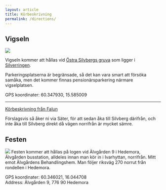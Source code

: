 ```yaml
---
layout: article
title: Körbeskrivning
permalink: /directions/
---
```

## Vigseln
<img src="https://maps.googleapis.com/maps/api/staticmap?center=60.349263,15.587306&zoom=14&size=400x400&maptype=hybrid&markers=color:red|60.347930,15.585009" />

Vigseln kommer att hållas vid [Östra Silvbergs gruva](http://sv.wikipedia.org/wiki/%C3%96ster_Silvbergs_gruva) som ligger i [Silverringen](http://www.sater.se/turismochfritid/sevardheter/silverringen.4.538f958410b38b4c073800019466.html).  

Parkeringsplatserna är begränsade, så det kan vara smart att försöka samåka, men det kommer finnas pensionärsparkering närmare vigselplatsen.

GPS koordinater: 60.347930, 15.585009

<hr>
<a href="https://www.google.com/maps/dir/Falun,+Sweden/S%C3%A4ter,+Sweden/60.3473156,15.5833905/@60.4728663,15.4512797,11z/am=t/data=!3m1!4b1!4m15!4m14!1m5!1m1!1s0x466764d555730ac5:0x8d6ff2a697970634!2m2!1d15.6355!2d60.60646!1m5!1m1!1s0x465d8a55ec83a6df:0xe42f9926d23f7bb4!2m2!1d15.7479!2d60.34665!1m0!3e0?hl=en-GB">Körbeskrivning från Falun</a>

Förslagsvis så åker ni via Säter, för att sedan åka till Silvberg därifrån, och inte åka till Silvberg direkt då vägen norrifrån är mycket sämre.

## Festen

<img src="https://maps.googleapis.com/maps/api/staticmap?center=60.346021,16.044708&zoom=14&size=400x400&maptype=hybrid&markers=color:red|60.346021,16.044708" />
Festen kommer att hållas på logen vid Älvgården 9 i Hedemora, Älvgården busstation, alldeles innan man kör in i Ivarhyttan, norrifrån. Mitt emot Älvgårdens Behandlingshem.  
Man följer riksväg 270 norrut från rondellen i Hedemora. 

GPS koordinater: 60.346021, 16.044708  
Address: Älvgården 9, 776 90 Hedemora
